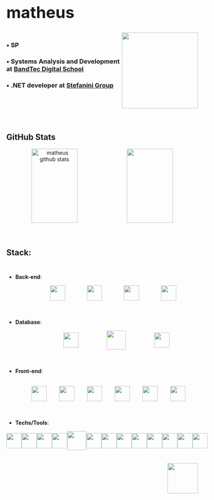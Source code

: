 ## <b><h1>matheus</b></h1>

<div style="display: flex; justify-content: space-evenly;">
    <div>
       <h3>• SP</h3>
       <h3>• Systems Analysis and Development at <a href="https://www.sptech.school">BandTec Digital School</a></h3>
       <h3>• .NET developer at <a href="https://stefanini.com/pt-br">Stefanini Group</a></h3>
    </div>
        <img height="200" 
        src="https://thumbs.gfycat.com/ArcticPerkyAxolotl-size_restricted.gif"/> 
</div>
<br><br>

## GitHub Stats
<div align="center">  
    <img width="49%" height="195px" src="https://github-readme-stats.vercel.app/api?username=zmtheus&         show_icons=true&count_private=true&hide_border=true&title_color=00bfbf&icon_color=00bfbf&text_color=c9d1d9&bg_color=0d1117" alt="matheus github stats"/> 
    <img width="49%" height="195px" src="https://github-readme-stats.vercel.app/api/top-langs/?username=zmtheus&layout=compact&hide_border=true&title_color=00bfbf&text_color=00bfbf&bg_color=0d1117"/>
</div><br><br>

## Stack:<br><br>
-   <b>Back-end</b>:<br>
<div style="display: flex; justify-content: space-evenly; align-items: center;"><br> 
    <img "center" height="40" 
        src="https://cdn.jsdelivr.net/gh/devicons/devicon/icons/csharp/csharp-original.svg"/> 
    <img align="center" height="40"
        src="https://cdn.jsdelivr.net/gh/devicons/devicon/icons/dotnetcore/dotnetcore-original.svg"/> 
    <img "center" height="40" 
        src="https://cdn.jsdelivr.net/gh/devicons/devicon/icons/java/java-original.svg"/>
    <img "center" height="40" 
        src="https://cdn.jsdelivr.net/gh/devicons/devicon/icons/spring/spring-original.svg"/>  
</div><br><br>


-   <b>Database</b>:<br>
<div style="display: flex; justify-content: space-evenly; align-items: center;"><br> 
    <img "center" height="40" 
        src="https://cdn.jsdelivr.net/gh/devicons/devicon/icons/mysql/mysql-original.svg"/> 
    <img "center" height="50"
        src="https://www.pngrepo.com/png/303229/180/microsoft-sql-server-logo.png"/>  
    <img align="center" height="40"
        src="https://cdn.jsdelivr.net/gh/devicons/devicon/icons/mongodb/mongodb-original.svg"/> 
</div><br><br>   

-   <b>Front-end</b>:<br><br>
<div style="display: flex; justify-content: space-evenly; align-items: center;"><br>
    <img "center" height="40" 
        src="https://cdn.jsdelivr.net/gh/devicons/devicon/icons/html5/html5-original.svg"/> 
    <img "center" height="40" 
        src="https://cdn.jsdelivr.net/gh/devicons/devicon/icons/css3/css3-original.svg"/> 
    <img align="center" height="40" 
        src="https://cdn.jsdelivr.net/gh/devicons/devicon/icons/javascript/javascript-original.svg"/> 
    <img "center" height="40" 
        src="https://cdn.jsdelivr.net/gh/devicons/devicon/icons/sass/sass-original.svg"/>
    <img "center" height="40" 
        src="https://cdn.jsdelivr.net/gh/devicons/devicon/icons/bootstrap/bootstrap-original.svg"/>     
    <img align="center" height="40"
        src="https://cdn.jsdelivr.net/gh/devicons/devicon/icons/vuejs/vuejs-original.svg"/> 
</div><br><br>

-   <b>Techs/Tools</b>:<br>
<div style="display: flex; justify-content: space-evenly; align-items: center;"><br> 
    <img "center" height="40" 
        src="https://cdn.jsdelivr.net/gh/devicons/devicon/icons/azure/azure-original.svg"/> 
    <img align="center" height="40"
        src="https://www.pngrepo.com/png/353443/180/aws.png"/> 
    <img align="center" height="40"
        src="https://cdn.jsdelivr.net/gh/devicons/devicon/icons/ubuntu/ubuntu-plain.svg"/> 
    <img align="center" height="40"
        src="https://www.pngrepo.com/png/353582/180/codepen-icon.png"/> 
    <img "center" height="50" width="50" 
        src="https://www.pngrepo.com/png/373553/180/docker.png"/> 
    <img align="center" height="40"
        src="https://www.pngrepo.com/png/354202/180/postman-icon.png"/> 
    <img align="center" height="40"
        src="https://www.pngrepo.com/png/353904/180/insomnia.png"/>  
    <img align="center" height="40"
        src="https://www.svgrepo.com/show/354420/swagger.svg"/> 
    <img align="center" height="40"
        src="https://cdn.jsdelivr.net/gh/devicons/devicon/icons/intellij/intellij-original.svg"/>  
    <img align="center" height="40"
        src="https://cdn.jsdelivr.net/gh/devicons/devicon/icons/vscode/vscode-original.svg"/> 
    <img align="center" height="40"
        src="https://cdn.jsdelivr.net/gh/devicons/devicon/icons/visualstudio/visualstudio-plain.svg"/> 
    <img align="center" height="40"
        src="https://www.pngrepo.com/png/373712/180/json.png"/> 
    <img align="center" height="40"
        src="https://cdn.jsdelivr.net/gh/devicons/devicon/icons/yarn/yarn-original.svg"/> 
</div><br><br>  


<div align="right">
    <a href="https://www.linkedin.com/in/matheus-n-650764183" target="_blank"><img
            src="https://www.pngrepo.com/png/299433/180/linkedin.png"
            target="_blank" height="80"></img></a>
</div>
